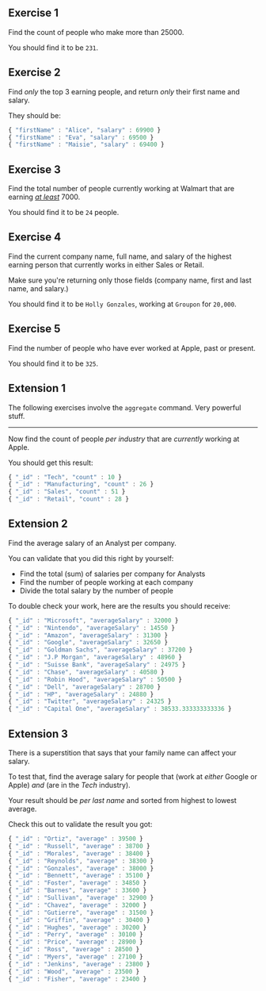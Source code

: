 Exercise 1
------

Find the count of people who make more than 25000.

  

You should find it to be `231`.


Exercise 2
------

Find _only_ the top 3 earning people, and return _only_ their first name and salary.

  

They should be:

  
```js
{ "firstName" : "Alice", "salary" : 69900 }
{ "firstName" : "Eva", "salary" : 69500 }
{ "firstName" : "Maisie", "salary" : 69400 }
```

Exercise 3
-------

Find the total number of people currently working at Walmart that are earning [_at least_](https://docs.mongodb.com/manual/reference/operator/query/gte/) 7000.

  

You should find it to be `24` people.

Exercise 4
-------

Find the current company name, full name, and salary of the highest earning person that currently works in either Sales or Retail.

  

Make sure you're returning only those fields (company name, first and last name, and salary.)

  

You should find it to be `Holly Gonzales`, working at `Groupon` for `20,000`.


Exercise 5
--

Find the number of people who have ever worked at Apple, past or present.

  

You should find it to be `325`.

Extension 1
--

The following exercises involve the `aggregate` command. Very powerful stuff.

  

----------

  

Now find the count of people _per industry_ that are _currently_ working at Apple.

  

You should get this result:

  
```js
{ "_id" : "Tech", "count" : 10 }
{ "_id" : "Manufacturing", "count" : 26 }
{ "_id" : "Sales", "count" : 51 }
{ "_id" : "Retail", "count" : 28 }
```

Extension 2
------

Find the average salary of an Analyst per company.

  

You can validate that you did this right by yourself:

-   Find the total (sum) of salaries per company for Analysts
-   Find the number of people working at each company
-   Divide the total salary by the number of people

  

To double check your work, here are the results you should receive:

  
```js
{ "_id" : "Microsoft", "averageSalary" : 32000 }
{ "_id" : "Nintendo", "averageSalary" : 14550 }
{ "_id" : "Amazon", "averageSalary" : 31300 }
{ "_id" : "Google", "averageSalary" : 32650 }
{ "_id" : "Goldman Sachs", "averageSalary" : 37200 }
{ "_id" : "J.P Morgan", "averageSalary" : 48960 }
{ "_id" : "Suisse Bank", "averageSalary" : 24975 }
{ "_id" : "Chase", "averageSalary" : 40580 }
{ "_id" : "Robin Hood", "averageSalary" : 50500 }
{ "_id" : "Dell", "averageSalary" : 28700 }
{ "_id" : "HP", "averageSalary" : 24880 }
{ "_id" : "Twitter", "averageSalary" : 24325 }
{ "_id" : "Capital One", "averageSalary" : 38533.333333333336 }
```

Extension 3
---

There is a superstition that says that your family name can affect your salary.

  

To test that, find the average salary for people that (work at _either_ Google or Apple) _and_ (are in the _Tech_ industry).

  

Your result should be _per last name_ and sorted from highest to lowest average.

  

Check this out to validate the result you got:

  
```js
{ "_id" : "Ortiz", "average" : 39500 }
{ "_id" : "Russell", "average" : 38700 }
{ "_id" : "Morales", "average" : 38400 }
{ "_id" : "Reynolds", "average" : 38300 }
{ "_id" : "Gonzales", "average" : 38000 }
{ "_id" : "Bennett", "average" : 35100 }
{ "_id" : "Foster", "average" : 34850 }
{ "_id" : "Barnes", "average" : 33600 }
{ "_id" : "Sullivan", "average" : 32900 }
{ "_id" : "Chavez", "average" : 32000 }
{ "_id" : "Gutierre", "average" : 31500 }
{ "_id" : "Griffin", "average" : 30400 }
{ "_id" : "Hughes", "average" : 30200 }
{ "_id" : "Perry", "average" : 30100 }
{ "_id" : "Price", "average" : 28900 }
{ "_id" : "Ross", "average" : 28500 }
{ "_id" : "Myers", "average" : 27100 }
{ "_id" : "Jenkins", "average" : 23800 }
{ "_id" : "Wood", "average" : 23500 }
{ "_id" : "Fisher", "average" : 23400 }
```
